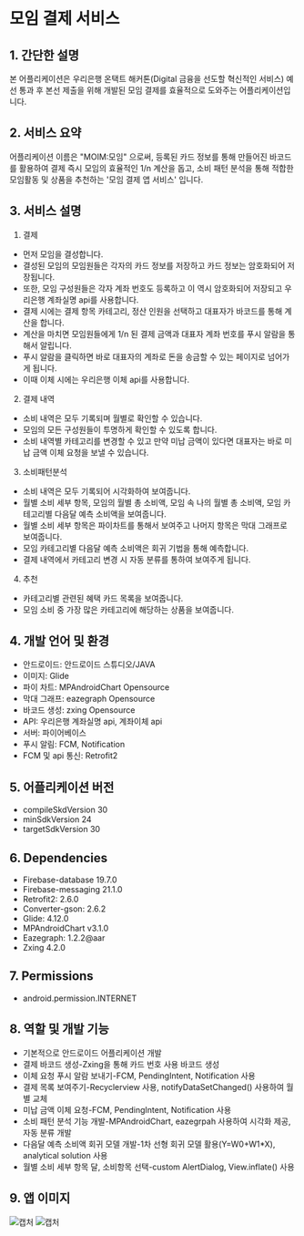 # 모임 결제 서비스

## 1. 간단한 설명
본 어플리케이션은 우리은행 온택트 해커톤(Digital 금융을 선도할 혁신적인 서비스) 예선 통과 후 본선 제출을 위해 개발된 모임 결제를 효율적으로 도와주는 어플리케이션입니다.

## 2. 서비스 요약
어플리케이션 이름은 "MOIM:모임" 으로써, 등록된 카드 정보를 통해 만들어진 바코드를 활용하여 결제 즉시 모임의 효율적인 1/n 계산을 돕고, 소비 패턴 분석을 통해 적합한 모임활동 및 상품을 추천하는 '모임 결제 앱 서비스' 입니다.

## 3. 서비스 설명
1) 결제
+ 먼저 모임을 결성합니다.
+ 결성된 모임의 모임원들은 각자의 카드 정보를 저장하고 카드 정보는 암호화되어 저장됩니다.
+ 또한, 모임 구성원들은 각자 계좌 번호도 등록하고 이 역시 암호화되어 저장되고 우리은행 계좌실명 api를 사용합니다.
+ 결제 시에는 결제 항목 카테고리, 정산 인원을 선택하고 대표자가 바코드를 통해 계산을 합니다.
+ 계산을 마치면 모임원들에게 1/n 된 결제 금액과 대표자 계좌 번호를 푸시 알람을 통해서 알립니다.
+ 푸시 알람을 클릭하면 바로 대표자의 계좌로 돈을 송금할 수 있는 페이지로 넘어가게 됩니다.
+ 이때 이체 시에는 우리은행 이체 api를 사용합니다.

2) 결제 내역
+ 소비 내역은 모두 기록되며 월별로 확인할 수 있습니다.
+ 모임의 모든 구성원들이 투명하게 확인할 수 있도록 합니다.
+ 소비 내역별 카테고리를 변경할 수 있고 만약 미납 금액이 있다면 대표자는 바로 미납 금액 이체 요청을 보낼 수 있습니다.

3) 소비패턴분석
+ 소비 내역은 모두 기록되어 시각화하여 보여줍니다.
+ 월별 소비 세부 항목, 모임의 월별 총 소비액, 모임 속 나의 월별 총 소비액, 모임 카테고리별 다음달 예측 소비액을 보여줍니다.
+ 월별 소비 세부 항목은 파이차트를 통해서 보여주고 나머지 항목은 막대 그래프로 보여줍니다.
+ 모임 카테고리별 다음달 예측 소비액은 회귀 기법을 통해 예측합니다.
+ 결제 내역에서 카테고리 변경 시 자동 분류를 통하여 보여주게 됩니다.

4) 추천
+ 카테고리별 관련된 혜택 카드 목록을 보여줍니다.
+ 모임 소비 중 가장 많은 카테고리에 해당하는 상품을 보여줍니다.

## 4. 개발 언어 및 환경
+ 안드로이드: 안드로이드 스튜디오/JAVA
+ 이미지: Glide
+ 파이 차트: MPAndroidChart Opensource
+ 막대 그래프: eazegraph Opensource
+ 바코드 생성: zxing Opensource
+ API: 우리은행 계좌실명 api, 계좌이체 api
+ 서버: 파이어베이스
+ 푸시 알림: FCM, Notification
+ FCM 및 api 통신: Retrofit2

## 5. 어플리케이션 버전
+ compileSkdVersion 30
+ minSdkVersion 24
+ targetSdkVersion 30

## 6. Dependencies
+ Firebase-database 19.7.0
+ Firebase-messaging 21.1.0
+ Retrofit2: 2.6.0
+ Converter-gson: 2.6.2
+ Glide: 4.12.0
+ MPAndroidChart v3.1.0
+ Eazegraph: 1.2.2@aar
+ Zxing 4.2.0

## 7. Permissions
+ android.permission.INTERNET

## 8. 역할 및 개발 기능
+ 기본적으로 안드로이드 어플리케이션 개발
+ 결제 바코드 생성-Zxing을 통해 카드 번호 사용 바코드 생성
+ 이체 요청 푸시 알람 보내기-FCM, PendingIntent, Notification 사용
+ 결제 목록 보여주기-Recyclerview 사용, notifyDataSetChanged() 사용하여 월별 교체
+ 미납 금액 이체 요청-FCM, PendingIntent, Notification 사용
+ 소비 패턴 분석 기능 개발-MPAndroidChart, eazegrpah 사용하여 시각화 제공, 자동 분류 개발
+ 다음달 예측 소비액 회귀 모델 개발-1차 선형 회귀 모델 활용(Y=W0+W1*X), analytical solution 사용
+ 월별 소비 세부 항목 달, 소비항목 선택-custom AlertDialog, View.inflate() 사용

## 9. 앱 이미지
![캡처](https://user-images.githubusercontent.com/17876424/118261246-40f5d180-b4ee-11eb-9ebb-7de743c8cff9.PNG)
![캡처](https://user-images.githubusercontent.com/17876424/118261529-a3e76880-b4ee-11eb-90a7-eab1ddfec8c5.PNG)
